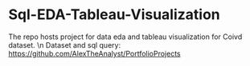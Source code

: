 # Sql-EDA-Tableau-Visualization
The repo hosts project for data eda and tableau visualization for Coivd dataset. \n
Dataset and sql query: https://github.com/AlexTheAnalyst/PortfolioProjects
